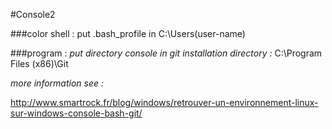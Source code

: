 #Console2

###color shell :
put .bash_profile in C:\Users\(user-name)

###program :
*put directory console in git installation directory :* C:\Program Files (x86)\Git

*more information see :* 

http://www.smartrock.fr/blog/windows/retrouver-un-environnement-linux-sur-windows-console-bash-git/
